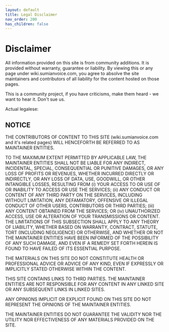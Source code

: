 ```yaml
---
layout: default
title: Legal Disclaimer
nav_order: 200
has_children: false
---
```


# Disclaimer
All information provided on this site is from community additions. It is provided without warranty, guarantee or liability. By viewing this or any page under wiki.sumianvoice.com, you agree to absolve the site maintainers and contributors of all liability for the content hosted on those pages.

This is a community project, if you have criticisms, make them heard - we want to hear it. Don't sue us.



Actual legalese:

## NOTICE

THE CONTRIBUTORS OF CONTENT TO THIS SITE (wiki.sumianvoice.com and it's related pages) WILL HENCEFORTH BE REFERRED TO AS MAINTAINER ENTITIES.

TO THE MAXIMUM EXTENT PERMITTED BY APPLICABLE LAW, THE MAINTAINER ENTITIES SHALL NOT BE LIABLE FOR ANY INDIRECT, INCIDENTAL, SPECIAL, CONSEQUENTIAL OR PUNITIVE DAMAGES, OR ANY LOSS OF PROFITS OR REVENUES, WHETHER INCURRED DIRECTLY OR INDIRECTLY, OR ANY LOSS OF DATA, USE, GOODWILL, OR OTHER INTANGIBLE LOSSES, RESULTING FROM (i) YOUR ACCESS TO OR USE OF OR INABILITY TO ACCESS OR USE THE SERVICES; (ii) ANY CONDUCT OR CONTENT OF ANY THIRD PARTY ON THE SERVICES, INCLUDING WITHOUT LIMITATION, ANY DEFAMATORY, OFFENSIVE OR ILLEGAL CONDUCT OF OTHER USERS, CONTRIBUTORS OR THIRD PARTIES; (iii) ANY CONTENT OBTAINED FROM THE SERVICES; OR (iv) UNAUTHORIZED ACCESS, USE OR ALTERATION OF YOUR TRANSMISSIONS OR CONTENT. THE LIMITATIONS OF THIS SUBSECTION SHALL APPLY TO ANY THEORY OF LIABILITY, WHETHER BASED ON WARRANTY, CONTRACT, STATUTE, TORT (INCLUDING NEGLIGENCE) OR OTHERWISE, AND WHETHER OR NOT THE MAINTAINER ENTITIES HAVE BEEN INFORMED OF THE POSSIBILITY OF ANY SUCH DAMAGE, AND EVEN IF A REMEDY SET FORTH HEREIN IS FOUND TO HAVE FAILED OF ITS ESSENTIAL PURPOSE.

THE MATERIALS ON THIS SITE DO NOT CONSTITUTE HEALTH OR PROFESSIONAL ADVICE OR ADVICE OF ANY KIND, EVEN IF EXPRESSLY OR IMPLICITLY STATED OTHERWISE WITHIN THE CONTENT.

THIS SITE CONTAINS LINKS TO THIRD PARTIES. THE MAINTAINER ENTITIES ARE NOT RESPONSIBLE FOR ANY CONTENT IN ANY LINKED SITE OR ANY SUBSEQUENT LINKS IN LINKED SITES.

ANY OPINIONS IMPLICIT OR EXPLICIT FOUND ON THIS SITE DO NOT REPRESENT THE OPINIONS OF THE MAINTAINER ENTITIES.

THE MAINTAINER ENTITIES DO NOT GUARANTEE THE VALIDITY NOR THE UTILITY NOR EFFECTIVENESS OF ANY MATERIALS PROVIDED ON THE SITE.
